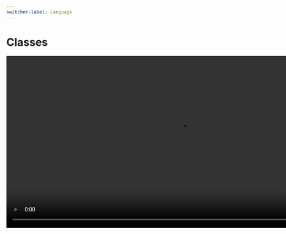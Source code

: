 ```yaml
---
switcher-label: Language
---
```


# Classes

<video src="https://youtu.be/SiBw7os-_zI?feature=shared" preview-src="oop1.jpeg" mini-player="true" width="900" />

<note>
<p>Definition</p>

<a href="https://youtu.be/m_MQYyJpIjg">Object-Oriented Programming</a> is a programming paradigm that revolves around the concept of objects, which are instances of classes. Classes are user-defined data types that encapsulate data and behavior. They allow us to model real-world entities and their interactions through the use of attributes (data) and methods (functions).

<i>Note: not all languages are built for OOP. But OOP can be injected into your code through a little creative programming</i>
</note>

<table>
<tr>
<td>Pros</td><td>Cons</td>
</tr>
<tr>
<td>
<deflist collapsible="true" default-state="collapsed">
<def title="Modularity">Code can be organized into self-contained objects, making it easier to understand and maintain.</def>
<def title="Reusability">Classes and objects promote code reuse, reducing redundant implementations.</def>
<def title="Encapsulation">Data hiding ensures that the internal representation of an object is hidden, and access to it is restricted to methods, promoting security and data integrity.</def>
<def title="Inheritance">Inheritance enables the creation of hierarchies and facilitates code sharing and extension.</def>
<def title="Polymorphism">Polymorphism allows objects of different classes to be treated as objects of a common superclass, promoting flexibility and generality.</def>
</deflist>
</td>
<td>
<deflist collapsible="true" default-state="collapsed">
<def title="Complexity">OOP can introduce additional complexity, especially for smaller projects where simpler paradigms might suffice.</def>
<def title="Overhead">It can lead to performance overhead due to dynamic dispatch and object creation.</def>
<def title="Learning Curve">Understanding and mastering OOP concepts can be challenging for beginners.</def>
</deflist>
</td>
</tr>
</table>

### Use Cases

<tip>
<p>OOP is widely used in various domains, such as software development, game development, simulation, and more. It helps in creating modular, maintainable, and extensible code.</p>
</tip>

## Syntax

<procedure switcher-key="Pseudocode">
<b>Pseudocode</b>

<video src="https://youtu.be/XHjuHPn8QKY?feature=shared" preview-src="oop.jpeg" mini-player="true" width="900" />

<br/>

```text
CLASS Animal:
    ATTRIBUTES:
        name
        age
    METHODS:
        constructor(name, age)
        make_sound()
    END CLASS

FUNCTION main():
    animal1 = Animal("Buddy", 3)
    animal1.make_sound()
    animal2 = Animal("Charlie", 5)
    animal2.make_sound()
END FUNCTION
```

</procedure>

<procedure switcher-key="C++">
<b>C++</b>

<video src="https://youtu.be/2BP8NhxjrO0?feature=shared" preview-src="oop.jpeg" mini-player="true" width="900" />

<br/>

```c++
#include <iostream>
#include <string>

using namespace std;

class Animal {
    private:
        string name;
        int age;
    public:
        Animal(string name, int age) {
            this->name = name;
            this->age = age;
        }
        void make_sound() {
            cout << "Grr..." << endl;
        }
};

int main() {
    Animal animal1("Buddy", 3);
    animal1.make_sound();
    Animal animal2("Charlie", 5);
    animal2.make_sound();
    return 0;
}
```
<br/>

```text
// Output:

Grr...
Grr...
```
{ collapsible="true" }

</procedure>

<procedure switcher-key="Python">
<b>Python</b>

<video src="https://youtu.be/f0TrMH9s-VE?feature=shared" preview-src="oop.jpeg" mini-player="true" width="900" />

<br/>

```python
class Animal:
    def __init__(self, name, age):
        self.name = name
        self.age = age
    def make_sound(self):
        print("Grr...")

animal1 = Animal("Buddy", 3)
animal1.make_sound()
animal2 = Animal("Charlie", 5)
animal2.make_sound()
```

<br/>

```text
# Output:

Grr...
Grr...
```
{ collapsible="true" }

</procedure>

<procedure switcher-key="Java">
<b>Java</b>

<video src="https://youtu.be/IUqKuGNasdM?feature=shared" preview-src="oop.jpeg" mini-player="true" width="900" />

<br/>

```java
class Animal {
    private String name;
    private int age;
    public Animal(String name, int age) {
        this.name = name;
        this.age = age;
    }
    public void make_sound() {
        System.out.println("Grr...");
    }
}   

public class Main {
    public static void main(String[] args) {
        Animal animal1 = new Animal("Buddy", 3);
        animal1.make_sound();
        Animal animal2 = new Animal("Charlie", 5);
        animal2.make_sound();
    }
}
```

<br/>

```text
// Output:

Grr...
Grr...
```
{ collapsible="true" }

</procedure>

<procedure switcher-key="Go">
<b>Go</b>

<video src="https://youtu.be/sPX6ORiyd0o?feature=shared" preview-src="oop.jpeg" mini-player="true" width="900" />

<br/>

<note>
<p>You may notice the structure below is a struct, not a class. Go is not a Object-Oriented Programming language but we still have ways to manipulate the language to work in an O-O way...</p>
</note>

<br/>

```go
package main

import "fmt"

type Animal struct {
    name string
    age int
}

func (a Animal) make_sound() {
    fmt.Println("Grr...")
}

func main() {
    animal1 := Animal{"Buddy", 3}
    animal1.make_sound()
    animal2 := Animal{"Charlie", 5}
    animal2.make_sound()
}
```

<br/>

```text
// Output:

Grr...
Grr...
```
{ collapsible="true" }

</procedure>



## Inheritance

<note>
<p>Definition</p>

Inheritance is a mechanism in OOP that allows a new class to inherit properties and methods from an existing class. The existing class is called the base class or parent class, and the new class is called the derived class or child class. Inheritance promotes code reuse and facilitates the creation of hierarchies.
</note>

<procedure switcher-key="Pseudocode">
<b>Pseudocode</b>

<video src="https://youtu.be/3z3l3v8_7uI?feature=shared" preview-src="inheritance.jpeg" mini-player="true" width="900" />

<br/>

```text
CLASS Animal:
    ATTRIBUTES:
        name
        age
    METHODS:
        constructor(name, age)
        make_sound()
    END CLASS

CLASS Dog INHERITS Animal:
    METHODS:
        constructor(name, age, breed)
        make_sound()
    END CLASS

FUNCTION main():
    dog1 = Dog("Buddy", 3, "Golden Retriever")
    dog1.make_sound()
    dog2 = Dog("Charlie", 5, "Labrador")
    dog2.make_sound()
END FUNCTION
```

</procedure>

<procedure switcher-key="C++">
<b>C++</b>

<video src="https://youtu.be/3z3l3v8_7uI?feature=shared" preview-src="inheritance.jpeg" mini-player="true" width="900" />

<br/>

```c++
#include <iostream>
#include <string>

using namespace std;


class Animal {
    protected:
        string name;
        int age;
    public:
        Animal(string name, int age) {
            this->name = name;
            this->age = age;
        }
        void make_sound() {
            cout << "Grr..." << endl;
        }
};

class Dog : public Animal {
    private:
        string breed;
    public:
        Dog(string name, int age, string breed) : Animal(name, age) {
            this->breed = breed;
        }
        void make_sound() {
            cout << "Woof..." << endl;
        }
};

int main() {
    Dog dog1("Buddy", 3, "Golden Retriever");
    dog1.make_sound();
    Dog dog2("Charlie", 5, "Labrador");
    dog2.make_sound();
    return 0;
}
```
<br/>

```text
// Output:

Woof...
Woof...
```
{ collapsible="true" }

</procedure>

<procedure switcher-key="Python">
<b>Python</b>

<video src="https://youtu.be/3z3l3v8_7uI?feature=shared" preview-src="inheritance.jpeg" mini-player="true" width="900" />

<br/>

```python
class Animal:
    def __init__(self, name, age):
        self.name = name
        self.age = age
    def make_sound(self):
        print("Grr...")

class Dog(Animal):
    def __init__(self, name, age, breed):
        super().__init__(name, age)
        self.breed = breed
    def make_sound(self):
        print("Woof...")

dog1 = Dog("Buddy", 3, "Golden Retriever")
dog1.make_sound()
dog2 = Dog("Charlie", 5, "Labrador")
dog2.make_sound()
```

<br/>

```text
# Output:

Woof...
Woof...
```
{ collapsible="true" }

</procedure>

<procedure switcher-key="Java">
<b>Java</b>

<video src="https://youtu.be/3z3l3v8_7uI?feature=shared" preview-src="inheritance.jpeg" mini-player="true" width="900" />

<br/>

```java
class Animal {
    protected String name;
    protected int age;
    public Animal(String name, int age) {
        this.name = name;
        this.age = age;
    }
    public void make_sound() {
        System.out.println("Grr...");
    }
}

class Dog extends
Animal {
    private String breed;
    public Dog(String name, int age, String breed) {
        super(name, age);
        this.breed = breed;
    }
    public void make_sound() {
        System.out.println("Woof...");
    }
}

public class Main {
    public static void main(String[] args) {
        Dog dog1 = new Dog("Buddy", 3, "Golden Retriever");
        dog1.make_sound();
        Dog dog2 = new Dog("Charlie", 5, "Labrador");
        dog2.make_sound();
    }
}
```

<br/>

```text
// Output:

Woof...
Woof...
```
{ collapsible="true" }

</procedure>

<procedure switcher-key="Go">
<b>Go</b>

<video src="https://youtu.be/3z3l3v8_7uI?feature=shared" preview-src="composition.jpeg" mini-player="true" width="900" />

<br/>

<note>
<p>Go does not support inheritance in the traditional sense. Instead, it uses composition to achieve similar results.</p>
</note>

```go
package main
import "fmt"

type Animal struct {
    name string
    age int
}

func (a Animal) make_sound() {
    fmt.Println("Grr...")
}

type Dog struct {
    animal Animal
    breed string
}

func (d Dog) make_sound() {
    fmt.Println("Woof...")
}

func main() {
    dog1 := Dog{Animal{"Buddy", 3}, "Golden Retriever"}
    dog1.make_sound()
    dog2 := Dog{Animal{"Charlie", 5}, "Labrador"}
    dog2.make_sound()
}
```

<br/>

```text
// Output:

Woof...
Woof...
```
{ collapsible="true" }

</procedure>

## Polymorphism

<note>
<p>Definition</p>

Polymorphism is a feature of OOP that allows objects of different classes to be treated as objects of a common superclass. It promotes flexibility and generality by enabling the use of a single interface to represent different data types and objects.

Polymorphism can be achieved through method overloading and method overriding.
</note>

<procedure switcher-key="Pseudocode">
<b>Pseudocode</b>

<video src="https://youtu.be/3z3l3v8_7uI?feature=shared" preview-src="polymorphism.jpeg" mini-player="true" width="900" />

<br/>

```text
CLASS Animal:
    METHODS:
        make_sound()
    END CLASS

CLASS Dog INHERITS Animal:
    METHODS:
        make_sound()
    END CLASS

CLASS Cat INHERITS Animal:
    METHODS:
        make_sound()
    END CLASS

FUNCTION main():
    animal1 = Dog()
    animal1.make_sound()
    animal2 = Cat()
    animal2.make_sound()
END FUNCTION
```

</procedure>

<procedure switcher-key="C++">
<b>C++</b>

<video src="https://youtu.be/3z3l3v8_7uI?feature=shared" preview-src="polymorphism.jpeg" mini-player="true" width="900" />

<br/>

```c++
#include <iostream>
#include <string>
using namespace std;

class Animal {
    public:
        virtual void make_sound() {
            cout << "Grr..." << endl;
        }
};

class Dog : public Animal {
    public:
        void make_sound() {
            cout << "Woof..." << endl;
        }
};

class Cat : public Animal {
    public:
        void make_sound() {
            cout << "Meow..." << endl;
        }
};

int main() {
    Animal *animal1 = new Dog();
    animal1->make_sound();
    Animal *animal2 = new Cat();
    animal2->make_sound();
    return 0;
}
```

<br/>

```text
// Output:

Woof...

Meow...
```
{ collapsible="true" }

</procedure>

<procedure switcher-key="Python">
<b>Python</b>

<video src="https://youtu.be/3z3l3v8_7uI?feature=shared" preview-src="polymorphism.jpeg" mini-player="true" width="900" />

<br/>

```python
class Animal:
    def make_sound(self):
        print("Grr...")

class Dog(Animal):
    def make_sound(self):
        print("Woof...")

class Cat(Animal):
    def make_sound(self):
        print("Meow...")

animal1 = Dog()
animal1.make_sound()
animal2 = Cat()
animal2.make_sound()
```

<br/>

```text
# Output:

Woof...

Meow...
```
{ collapsible="true" }

</procedure>

<procedure switcher-key="Java">
<b>Java</b>

<video src="https://youtu.be/3z3l3v8_7uI?feature=shared" preview-src="polymorphism.jpeg" mini-player="true" width="900" />

<br/>

```java
class Animal {
    public void make_sound() {
        System.out.println("Grr...");
    }
}

class Dog extends
Animal {
    public void make_sound() {
        System.out.println("Woof...");
    }
}

class Cat extends
Animal {
    public void make_sound() {
        System.out.println("Meow...");
    }
}

public class Main {
    public static void main(String[] args) {
        Animal animal1 = new Dog();
        animal1.make_sound();
        Animal animal2 = new Cat();
        animal2.make_sound();
    }
}
```

<br/>

```text
// Output:

Woof...

Meow...
```
{ collapsible="true" }

</procedure>

<procedure switcher-key="Go">
<b>Go</b>

<video src="https://youtu.be/3z3l3v8_7uI?feature=shared" preview-src="polymorphism.jpeg" mini-player="true" width="900" />

<br/>

<note>

<p>Go does not support inheritance in the traditional sense. Instead, it uses composition to achieve similar results.</p>

</note>

```go
package main
import "fmt"

type Animal interface {
    make_sound()
}

type Dog struct {
}

    
func (d Dog) make_sound() {
    fmt.Println("Woof...")
}

type Cat struct {
}

func (c Cat) make_sound() {
    fmt.Println("Meow...")
}

func main() {
    var animal1 Animal = Dog{}
    animal1.make_sound()
    var animal2 Animal = Cat{}
    animal2.make_sound()
}
```

<br/>

```text
// Output:

Woof...

Meow...
```
{ collapsible="true" }

</procedure>

## Encapsulation

<note>
<p>Definition</p>

Encapsulation is a fundamental principle of OOP that restricts access to certain components of an object, such as attributes and methods, to prevent unauthorized access and modification. It promotes security, data integrity, and modularity by hiding the internal representation of an object and exposing only the necessary functionality.

Encapsulation is achieved through access specifiers, such as public, private, and protected, which control the visibility of components.
</note>

<procedure switcher-key="Pseudocode">
<b>Pseudocode</b>

<video src="https://youtu.be/3z3l3v8_7uI?feature=shared" preview-src="encapsulation.jpeg" mini-player="true" width="900" />

<br/>

```text
CLASS Animal:
    ATTRIBUTES:
        name (private)
        age (private)
    METHODS:
        constructor(name, age)
        make_sound()
    END CLASS
```

</procedure>

<procedure switcher-key="C++">
<b>C++</b>

<video src="https://youtu.be/3z3l3v8_7uI?feature=shared" preview-src="encapsulation.jpeg" mini-player="true" width="900" />

<br/>

```c++
#include <iostream>
#include <string>
using namespace std;

class Animal {
    private:
        string name;
        int age;
    public:
        Animal(string name, int age) {
            this->name = name;
            this->age = age;
        }
        void make_sound() {
            cout << "Grr..." << endl;
        }
};

int main() {
    Animal animal1("Buddy", 3);
    animal1.make_sound();
    return 0;
}
```

<br/>

```text
// Output:

Grr...
```
{ collapsible="true" }

</procedure>

<procedure switcher-key="Python">
<b>Python</b>

<video src="https://youtu.be/3z3l3v8_7uI?feature=shared" preview-src="encapsulation.jpeg" mini-player="true" width="900" />

<br/>

```python
class Animal:
    def __init__(self, name, age):
        self.__name = name
        self.__age = age
    def make_sound(self):
        print("Grr...")

animal1 = Animal("Buddy", 3)
animal1.make_sound()
```

<br/>

```text
# Output:

Grr...
```
{ collapsible="true" }

</procedure>

<procedure switcher-key="Java">
<b>Java</b>

<video src="https://youtu.be/3z3l3v8_7uI?feature=shared" preview-src="encapsulation.jpeg" mini-player="true" width="900" />

<br/>

```java
class Animal {
    private String name;
    private int age;
    public Animal(String name, int age) {
        this.name = name;
        this.age = age;
    }
    public void make_sound() {
        System.out.println("Grr...");
    }
}

public class Main {
    public static void main(String[] args) {
        Animal animal1 = new Animal("Buddy", 3);
        animal1.make_sound();
    }
}
```

<br/>

```text

// Output:

Grr...
```
{ collapsible="true" }

</procedure>

<procedure switcher-key="Go">
<b>Go</b>

<video src="https://youtu.be/3z3l3v8_7uI?feature=shared" preview-src="encapsulation.jpeg" mini-player="true" width="900" />

<br/>

<note>

<p>Go does not support access specifiers like public, private, and protected. Instead, it uses naming conventions to achieve encapsulation.</p>
</note>

```go

package main
import "fmt"

type Animal struct {
    name string
    age int
}

func (a Animal) make_sound() {
    fmt.Println("Grr...")
}

func main() {
    animal1 := Animal{"Buddy", 3}
    animal1.make_sound()
}
```

<br/>

```text
// Output:

Grr...
```
{ collapsible="true" }

</procedure>

## Abstraction

<note>
<p>Definition</p>

Abstraction is a fundamental principle of OOP that focuses on the essential features of an object while hiding the irrelevant details. It promotes modularity, reusability, and maintainability by allowing the creation of abstract classes and methods that define the structure and behavior of objects without specifying their implementation.

Abstraction is achieved through abstract classes and methods, which cannot be instantiated and must be implemented by derived classes.

</note>

<procedure switcher-key="Pseudocode">
<b>Pseudocode</b>

<video src="https://youtu.be/3z3l3v8_7uI?feature=shared" preview-src="abstraction.jpeg" mini-player="true" width="900" />

<br/>

```text
CLASS Animal:
    METHODS:
        make_sound()
    END CLASS
```

</procedure>

<procedure switcher-key="C++">
<b>C++</b>

<video src="https://youtu.be/3z3l3v8_7uI?feature=shared" preview-src="abstraction.jpeg" mini-player="true" width="900" />

<br/>

```c++
#include <iostream>
#include <string>
using namespace std;

class Animal {
    public:
        virtual void make_sound() = 0;
};

class Dog : public Animal {
    public:
        void make_sound() {
            cout << "Woof..." << endl;
        }
};

class Cat : public Animal {
    public:
        void make_sound() {
            cout << "Meow..." << endl;
        }
};

int main() {
    Animal *animal1 = new Dog();
    animal1->make_sound();
    Animal *animal2 = new Cat();
    animal2->make_sound();
    return 0;
}
```

<br/>

```text
// Output:

Woof...

Meow...
```
{ collapsible="true" }

</procedure>

<procedure switcher-key="Python">
<b>Python</b>

<video src="https://youtu.be/3z3l3v8_7uI?feature=shared" preview-src="abstraction.jpeg" mini-player="true" width="900" />

<br/>

```python
from abc import ABC, abstractmethod

class Animal(ABC):
    @abstractmethod
    def make_sound(self):
        pass

class Dog(Animal):
    def make_sound(self):
        print("Woof...")

class Cat(Animal):
    def make_sound(self):
        print("Meow...")

animal1 = Dog()
animal1.make_sound()
animal2 = Cat()
animal2.make_sound()
```

<br/>

```text
# Output:

Woof...

Meow...
```
{ collapsible="true" }

</procedure>

<procedure switcher-key="Java">
<b>Java</b>

<video src="https://youtu.be/3z3l3v8_7uI?feature=shared" preview-src="abstraction.jpeg" mini-player="true" width="900" />

<br/>

```java
abstract class Animal {
    public abstract void make_sound();
}

class Dog extends
Animal {
    public void make_sound() {
        System.out.println("Woof...");
    }
}

class Cat extends
Animal {
    public void make_sound() {
        System.out.println("Meow...");
    }
}

public class Main {
    public static void main(String[] args) {
        Animal animal1 = new Dog();
        animal1.make_sound();
        Animal animal2 = new Cat();
        animal2.make_sound();
    }
}
```

<br/>

```text
// Output:

Woof...

Meow...
```
{ collapsible="true" }

</procedure>

<procedure switcher-key="Go">
<b>Go</b>

<video src="https://youtu.be/3z3l3v8_7uI?feature=shared" preview-src="abstraction.jpeg" mini-player="true" width="900" />

<br/>

<note>

<p>Go does not support abstract classes and methods. Instead, it uses interfaces to achieve similar results.</p>

</note>

```go
package main
import "fmt"

type Animal interface {
    make_sound()
}

type Dog struct {
}

func (d Dog) make_sound() {
    fmt.Println("Woof...")
}

type Cat struct {
}

func (c Cat) make_sound() {
    fmt.Println("Meow...")
}

func main() {
    var animal1 Animal = Dog{}
    animal1.make_sound()
    var animal2 Animal = Cat{}
    animal2.make_sound()
}
``` 

<br/>

```text
// Output:

Woof...

Meow...
```
{ collapsible="true" }

</procedure>



